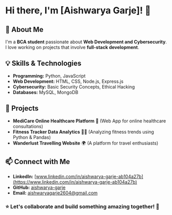 # Hi there, I'm [Aishwarya Garje]! 👋

## 🚀 About Me
I'm a **BCA student** passionate about **Web Development and Cybersecurity**. I love working on projects that involve **full-stack development**.

## 💡 Skills & Technologies
- **Programming:** Python, JavaScript
- **Web Development:** HTML, CSS, Node.js, Express.js
- **Cybersecurity:** Basic Security Concepts, Ethical Hacking
- **Databases:** MySQL, MongoDB

## 📌 Projects
- **MediCare Online Healthcare Platform** 🏥 (Web App for online healthcare consultations)
- **Fitness Tracker Data Analytics** 🏋️‍♂️ (Analyzing fitness trends using Python & Pandas)
- **Wanderlust Travelling Website** 🌍 (A platform for travel enthusiasts)

## 📫 Connect with Me
- **LinkedIn:** [www.linkedin.com/in/aishwarya-garje-ab104a27b](https://www.linkedin.com/in/aishwarya-garje-ab104a27b)
- **GitHub:** [aishwarya-garje](https://github.com/aishwarya-garje)
- **Email:** aishwaryagarje2604@gmail.com

### ⭐ Let's collaborate and build something amazing together! 🚀
